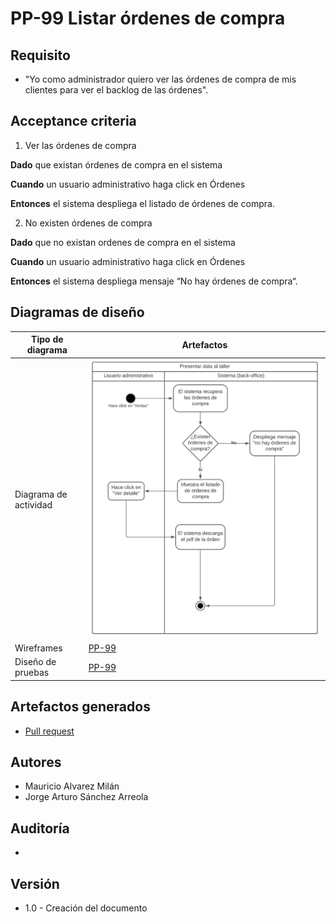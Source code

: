 # PP-99 Listar órdenes de compra

## Requisito

- "Yo como administrador quiero ver las órdenes de compra de mis clientes para ver el backlog de las órdenes".



## Acceptance criteria

1. Ver las órdenes de compra
   
**Dado** que existan órdenes de compra en el sistema

**Cuando** un usuario administrativo haga click en Órdenes

**Entonces** el sistema despliega el listado de órdenes de compra.

2. No existen órdenes de compra
   
**Dado** que no existan ordenes de compra en el sistema

**Cuando** un usuario administrativo haga click en Órdenes

**Entonces** el sistema despliega mensaje “No hay órdenes de compra“.

## Diagramas de diseño

| Tipo de diagrama | Artefactos |
| ------------------|--------------------- |
| Diagrama de actividad | ![Solution Chart](../../assets/pp-99.png "List orders") |
| Wireframes | [PP-99](https://www.figma.com/file/MiuSV67DUVkzMeMKJeAhP0/Backoffice?node-id=0%3A1) |
| Diseño de pruebas |[PP-99](https://taro-depto-ti.atlassian.net/wiki/spaces/FC/pages/10977281/FRAPPE-99+Presentar+Data+al+Taller#Pruebas)|

## Artefactos generados

- <a href="https://github.com/Taro-IT/frappe/pull/31">Pull request</a>


## Autores

- Mauricio Alvarez Milán
- Jorge Arturo Sánchez Arreola

## Auditoría
-


## Versión

- 1.0 - Creación del documento
